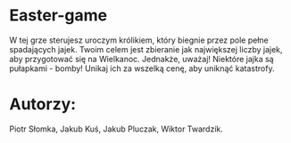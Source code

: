 # Easter-game
W tej grze sterujesz uroczym królikiem, który biegnie przez pole pełne spadających jajek. Twoim celem jest zbieranie jak największej liczby jajek, aby przygotować się na Wielkanoc. Jednakże, uważaj! Niektóre jajka są pułapkami - bomby! Unikaj ich za wszelką cenę, aby uniknąć katastrofy. 

# Autorzy:
Piotr Słomka,
Jakub Kuś,
Jakub Pluczak,
Wiktor Twardzik.

